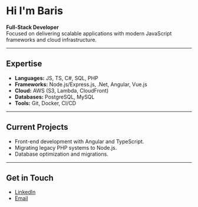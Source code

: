 # Hi I'm Baris

**Full-Stack Developer**  
Focused on delivering scalable applications with modern JavaScript frameworks and cloud infrastructure.

---

## Expertise

- **Languages:** JS, TS, C#, SQL, PHP
- **Frameworks:** Node.js/Express.js, .Net, Angular, Vue.js
- **Cloud:** AWS (S3, Lambda, CloudFront)
- **Databases:** PostgreSQL, MySQL
- **Tools:** Git, Docker, CI/CD

---

## Current Projects

- Front-end development with Angular and TypeScript.
- Migrating legacy PHP systems to Node.js.
- Database optimization and migrations.

---

## Get in Touch

- [LinkedIn](https://linkedin.com/in/baris-kayhan)
- [Email](mailto:bariskayhan53@gmail.com)
